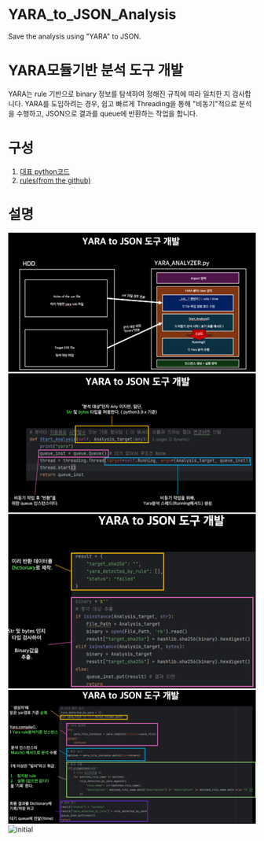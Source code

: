 # YARA_to_JSON_Analysis
Save the analysis using "YARA" to JSON.
# YARA모듈기반 분석 도구 개발
YARA는 rule 기반으로 binary 정보를 탐색하여 정해진 규칙에 따라 일치한 지 검사합니다. 
YARA를 도입하려는 경우, 쉽고 빠르게 Threading을 통해 "비동기"적으로 분석을 수행하고, JSON으로 결과를 queue에 반환하는 작업을 합니다.  

# 구성
1. [대표 python코드](https://github.com/lastime1650/YARA_to_JSON_Analysis/blob/main/codes/Intelligence_Analyzer.py)
2. [rules(from the github)](https://github.com/lastime1650/YARA_to_JSON_Analysis/blob/main/codes/Yara_rules.zip)


# 설명
![initial](https://github.com/lastime1650/YARA_to_JSON_Analysis/blob/main/images/image1.png)
![initial](https://github.com/lastime1650/YARA_to_JSON_Analysis/blob/main/images/image2.png)
![initial](https://github.com/lastime1650/YARA_to_JSON_Analysis/blob/main/images/image3.png)
![initial](https://github.com/lastime1650/YARA_to_JSON_Analysis/blob/main/images/image4.png)
![initial](https://github.com/lastime1650/YARA_to_JSON_Analysis/blob/main/images/image5.png)

